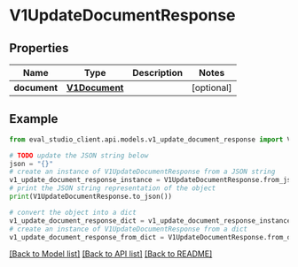 # V1UpdateDocumentResponse


## Properties

Name | Type | Description | Notes
------------ | ------------- | ------------- | -------------
**document** | [**V1Document**](V1Document.md) |  | [optional] 

## Example

```python
from eval_studio_client.api.models.v1_update_document_response import V1UpdateDocumentResponse

# TODO update the JSON string below
json = "{}"
# create an instance of V1UpdateDocumentResponse from a JSON string
v1_update_document_response_instance = V1UpdateDocumentResponse.from_json(json)
# print the JSON string representation of the object
print(V1UpdateDocumentResponse.to_json())

# convert the object into a dict
v1_update_document_response_dict = v1_update_document_response_instance.to_dict()
# create an instance of V1UpdateDocumentResponse from a dict
v1_update_document_response_from_dict = V1UpdateDocumentResponse.from_dict(v1_update_document_response_dict)
```
[[Back to Model list]](../README.md#documentation-for-models) [[Back to API list]](../README.md#documentation-for-api-endpoints) [[Back to README]](../README.md)



